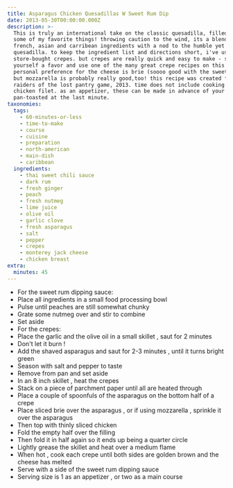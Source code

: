 ```yaml
---
title: Asparagus Chicken Quesadillas W Sweet Rum Dip
date: 2013-05-30T00:00:00.000Z
description: >-
  This is truly an international take on the classic quesadilla, filled with
  some of my favorite things! throwing caution to the wind, its a blend of
  french, asian and carribean ingredients with a nod to the humble yet grand
  quesadilla. to keep the ingredient list and directions short, i've used
  store-bought crepes. but crepes are really quick and easy to make - so do
  yourself a favor and use one of the many great crepe recipes on this site! my
  personal preference for the cheese is brie (soooo good with the sweet sauce!)
  but mozzarella is probably really good,too! this recipe was created for
  raiders of the lost pantry game, 2013. time does not include cooking the
  chicken filet. as an appetizer, these can be made in advance of your party and
  pan-toasted at the last minute.
taxonomies:
  tags:
    - 60-minutes-or-less
    - time-to-make
    - course
    - cuisine
    - preparation
    - north-american
    - main-dish
    - caribbean
  ingredients:
    - thai sweet chili sauce
    - dark rum
    - fresh ginger
    - peach
    - fresh nutmeg
    - lime juice
    - olive oil
    - garlic clove
    - fresh asparagus
    - salt
    - pepper
    - crepes
    - monterey jack cheese
    - chicken breast
extra:
  minutes: 45
---
```

 - For the sweet rum dipping sauce:
 - Place all ingredients in a small food processing bowl
 - Pulse until peaches are still somewhat chunky
 - Grate some nutmeg over and stir to combine
 - Set aside
 - For the crepes:
 - Place the garlic and the olive oil in a small skillet , saut for 2 minutes
 - Don't let it burn !
 - Add the shaved asparagus and saut for 2-3 minutes , until it turns bright green
 - Season with salt and pepper to taste
 - Remove from pan and set aside
 - In an 8 inch skillet , heat the crepes
 - Stack on a piece of parchment paper until all are heated through
 - Place a couple of spoonfuls of the asparagus on the bottom half of a crepe
 - Place sliced brie over the asparagus , or if using mozzarella , sprinkle it over the asparagus
 - Then top with thinly sliced chicken
 - Fold the empty half over the filling
 - Then fold it in half again so it ends up being a quarter circle
 - Lightly grease the skillet and heat over a medium flame
 - When hot , cook each crepe until both sides are golden brown and the cheese has melted
 - Serve with a side of the sweet rum dipping sauce
 - Serving size is 1 as an appetizer , or two as a main course

